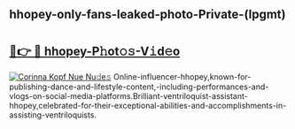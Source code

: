 ## hhopey-only-fans​-leaked-photo​-Private-(lpgmt)


# <h2><a href="https://mediaupload.pro?title=hhopey&ref=git">🔗👉 🔴 hhopey-P𝚑ot𝚘𝚜-V𝚒d𝚎o</a></h2>

[![Corinna Kopf Nue Nu𝚍e𝚜](https://i.imgur.com/0qMVB7G.gif)](https://mediaupload.pro?title=hhopey&ref=git)
Online-influencer-hhopey,known-for-publishing-dance-and-lifestyle-content,-including-performances-and-vlogs-on-social-media-platforms.Brilliant-ventriloquist-assistant-hhopey,celebrated-for-their-exceptional-abilities-and-accomplishments-in-assisting-ventriloquists.  